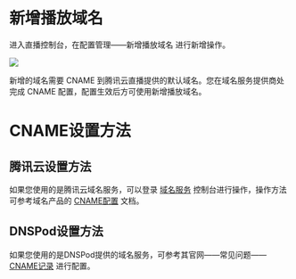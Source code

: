 
# 新增播放域名
进入直播控制台，在配置管理——新增播放域名 进行新增操作。

![](https://main.qcloudimg.com/raw/febc8578b25367d04e87d9d88f5a9c02.jpg)

新增的域名需要 CNAME 到腾讯云直播提供的默认域名。您在域名服务提供商处完成 CNAME 配置，配置生效后方可使用新增播放域名。

# CNAME设置方法
## 腾讯云设置方法

如果您使用的是腾讯云域名服务，可以登录 [域名服务](https://console.cloud.tencent.com/domain/cns) 控制台进行操作，操作方法可参考域名产品的 [CNAME配置](https://cloud.tencent.com/document/product/228/3121) 文档。

##  DNSPod设置方法
如果您使用的是DNSPod提供的域名服务，可参考其官网——常见问题——[CNAME记录](
https://support.dnspod.cn/Kb/showarticle/tsid/32/) 进行配置。

